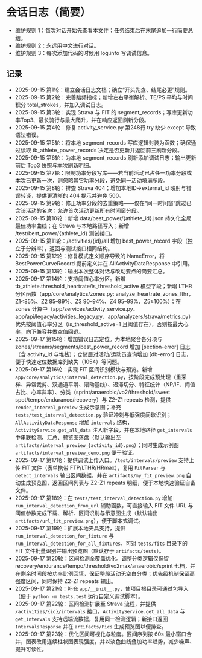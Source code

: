 # 会话日志（简要）

- 维护规则 1：每次对话开始先查看本文件；任务结束后在末尾追加一行简要总结。
- 维护规则 2：永远用中文进行对话。
- 维护规则 3：每次添加代码的时候用 log.info 写调试信息。

## 记录

- 2025-09-15 第1轮：建立会话日志文档；确立“开头先查、结尾必更”规则。
- 2025-09-15 第2轮：完善踏频指标；新增左右平衡解析、TE/PS 平均与时间积分 total_strokes，并加入调试日志。
- 2025-09-15 第3轮：实现 Strava 与 FIT 的 segment_records；写库更新功率Top3、最长骑行与最大爬升，并在响应返回刷新分段。
- 2025-09-15 第4轮：修复 activity_service.py 第248行 try 缺少 except 导致语法错误。
- 2025-09-15 第5轮：将本地 segment_records 写库逻辑封装为函数；确保通过读取 tb_athlete_power_records 决定是否更新并返回前三刷新分段。
- 2025-09-15 第6轮：为本地 segment_records 刷新添加调试日志；输出更新前后 Top3 快照与本次刷新明细。
- 2025-09-15 第7轮：限制功率分段写库——若当前活动已占任一功率分段或本次已更新一次，则忽略其它功率分段，避免同一活动填满多段。
- 2025-09-15 第8轮：排查 Strava 404；增加本地ID→external_id 映射与错误转译，提供更清晰的 404 提示并避免 500。
- 2025-09-15 第9轮：修正功率分段的去重策略——仅在“同一时间窗”跳过已含该活动的名次；允许首次活动更新所有时间窗分段。
- 2025-09-15 第10轮：新增 data/best_power/{athlete_id}.json 持久化全局最佳功率曲线；在 Strava 与本地路径写入；新增 /test/best_power/{athlete_id} 测试接口。
- 2025-09-15 第11轮：/activities/{id}/all 增加 best_power_record 字段（独立于分辨率），返回与测试接口相同结构。
- 2025-09-15 第12轮：修复模式定义顺序导致的 NameError，将 BestPowerCurveRecord 提前定义并在 AllActivityDataResponse 中引用。
- 2025-09-15 第13轮：输出本次整体对话与改动要点的简要汇总。
- 2025-09-17 第14轮：支持阈值心率分区。新增 tb_athlete.threshold_heartrate/is_threshold_active 模型字段；新增 LTHR 分区函数（app/core/analytics/zones.py: analyze_heartrate_zones_lthr，Z1<85%、Z2 85–89%、Z3 90–94%、Z4 95–99%、Z5≥100%）；在 zones 计算中（app/services/activity_service.py、app/api/legacy/activities_legacy.py、app/analyzers/strava/metrics.py）优先按阈值心率分区（is_threshold_active=1 且阈值存在），否则按最大心率，向下兼容并做空值回退。
- 2025-09-17 第15轮：增加错误日志定位。为本地聚合各分项与 zones/streams/segments/best_power_record 增加 [section-error] 日志（含 activity_id 与堆栈）；仓储层对活动/运动员查询增加 [db-error] 日志，便于快速定位数据库列缺失（1054）等问题。
- 2025-09-17 第16轮：实现 FIT 区间识别模块与预览。新增 `app/core/analytics/interval_detection.py`，按阶段完成预处理（重采样、异常裁剪、双通道平滑、滚动基线）、迟滞切分、特征统计（NP/IF、阈值占比、心率斜率）、分类（sprint/anaerobic/vo2/threshold/sweet spot/tempo/endurance/recovery）与 Z2-Z1 repeats 检测，提供 `render_interval_preview` 生成示意图；补充 `tests/test_interval_detection.py` 验证冲刺与低强度间歇识别；`AllActivityDataResponse` 增加 `intervals` 结构，`ActivityService.get_all_data` 注入新字段，并在本地路径 `get_intervals` 中串联检测、汇总、预览图落盘（默认输出至 `artifacts/interval_preview_{activity_id}.png`）；同时生成示例图 `artifacts/interval_preview_demo.png` 便于验证。
- 2025-09-17 第17轮：提供调试上传入口。`/test/intervals/preview` 支持上传 FIT 文件（表单携带 FTP/LTHR/HRmax），复用 `FitParser` 与 `detect_intervals` 输出区间数据，并在 `artifacts/my_fit_preview.png` 自动生成预览图，返回区间列表与 Z2-Z1 repeats 明细，便于本地快速验证自备文件。
- 2025-09-17 第18轮：在 `tests/test_interval_detection.py` 增加 `run_interval_detection_from_url` 辅助函数，可直接输入 FIT 文件 URL 与阈值参数完成下载、解析、区间识别与示意图生成（默认输出 `artifacts/url_fit_preview.png`），便于脚本式调试。
- 2025-09-17 第19轮：扩展本地夹具支持，提供 `run_interval_detection_for_fixture` 与 `run_interval_detection_for_all_fixtures`，可对 `tests/fits` 目录下的 FIT 文件批量识别并输出预览图（默认存于 `artifacts/tests`）。
- 2025-09-17 第20轮：区间检测全覆盖优化。调整分类逻辑仅保留 recovery/endurance/tempo/threshold/vo2max/anaerobic/sprint 七档，并在剩余时间段按功率比例回填，保证整段活动无空白分类；优先级机制保留高强度区间，同时保持 Z2-Z1 repeats 输出。
- 2025-09-17 第21轮：补充 `app/__init__.py`，使项目根目录可通过包导入（便于 `python -m tests.test` 运行自定义调试脚本）。
- 2025-09-17 第22轮：区间检测扩展至 Strava 流程，并提供 `/activities/{id}/intervals` 接口。`ActivityService.get_all_data` 与 `get_intervals` 支持远端流数据，复用同一检测逻辑；新接口返回 `IntervalsResponse` 并在 `artifacts/Pics` 生成预览图以便排查。
- 2025-09-17 第23轮：优化区间可视化与粒度。区间序列按 60s 最小窗口合并，图表改用连续柱状图表现强度，并以淡色曲线叠加功率趋势，减少噪声、提升可读性。
